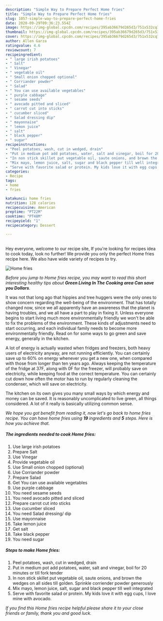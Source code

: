 ```yaml
---
description: "Simple Way to Prepare Perfect Home fries"
title: "Simple Way to Prepare Perfect Home fries"
slug: 1057-simple-way-to-prepare-perfect-home-fries
date: 2020-09-29T09:36:23.554Z
image: https://img-global.cpcdn.com/recipes/395ab36679d265d3/751x532cq70/home-fries-recipe-main-photo.jpg
thumbnail: https://img-global.cpcdn.com/recipes/395ab36679d265d3/751x532cq70/home-fries-recipe-main-photo.jpg
cover: https://img-global.cpcdn.com/recipes/395ab36679d265d3/751x532cq70/home-fries-recipe-main-photo.jpg
author: Allen Garza
ratingvalue: 4.6
reviewcount: 7
recipeingredient:
- " large irish potatoes"
- " Salt"
- " Vinegar"
- " vegetable oil"
- " Small onion chopped optional"
- " Corriander powder"
- " Salad"
- " You can use available vegetables"
- " purple cabbage"
- " sesame seeds"
- " avocado pitted and sliced"
- " carrot cut into sticks"
- " cucumber sliced"
- " Salad dressing dip"
- " mayonnaise"
- " lemon juice"
- " salt"
- " black pepper"
- " sugar"
recipeinstructions:
- "Peel potatoes, wash, cut in wedged, drain"
- "Put in medium pot add potatoes, water, salt and vinegar, boil for 20 minutes or till fork tender"
- "In non stick skillet put vegetable oil, saute onions, and brown the wedges on all sides till golden. Sprinkle corriender powder generously"
- "Mix mayo, lemon juice, salt, sugar and black pepper till well integrated"
- "Serve with favorite salad or protein. My kids love it with egg cups, I love mine with avocado."
categories:
- Recipe
tags:
- home
- fries

katakunci: home fries 
nutrition: 128 calories
recipecuisine: American
preptime: "PT22M"
cooktime: "PT48M"
recipeyield: "1"
recipecategory: Dessert

---
```

<br>
Hey everyone, welcome to our recipe site, If you're looking for recipes idea to cook today, look no further! We provide you only the perfect Home fries recipe here. We also have wide variety of recipes to try.
<br>


![Home fries](https://img-global.cpcdn.com/recipes/395ab36679d265d3/751x532cq70/home-fries-recipe-main-photo.jpg)

<i>Before you jump to Home fries recipe, you may want to read this short interesting healthy tips about 
<strong>Green Living In The Cooking area Can save you Dollars</strong>.</i>
</br>

It was not that long ago that hippies and tree huggers were the only ones to show concern regarding the well-being of the environment. That has totally changed now, since we all apparently have an awareness that the planet is having troubles, and we all have a part to play in fixing it. Unless everyone begins to start living much more environmentally friendly we won't be able to fix the problems of the environment. These kinds of adjustments need to start occurring, and each individual family needs to become more environmentally friendly. Read on for some ways to go green and save energy, generally in the kitchen.

A lot of energy is actually wasted when fridges and freezers, both heavy users of electricity anyway, are not running efficiently. You can certainly save up to 60% on energy whenever you get a new one, when compared with those from longer than ten years ago. Always keeping the temperature of the fridge at 37F, along with 0F for the freezer, will probably save on electricity, while keeping food at the correct temperature. You can certainly cut down how often the motor has to run by regularly cleaning the condenser, which will save on electricity.

The kitchen on its own gives you many small ways by which energy and money can be saved. It is reasonably uncomplicated to live green, all things considered. A lot of it really is basically utilizing common sense.


<i>We hope you got benefit from reading it, now let's go back to home fries recipe. You can have home fries using <strong>19</strong> ingredients and <strong>5</strong> steps. Here is how you achieve that.
</i>

##### The ingredients needed to cook Home fries:

1. Use  large irish potatoes
1. Prepare  Salt
1. Use  Vinegar
1. Provide  vegetable oil
1. Use  Small onion chopped (optional)
1. Use  Corriander powder
1. Prepare  Salad
1. Get  You can use available vegetables
1. Use  purple cabbage
1. You need  sesame seeds
1. You need  avocado pitted and sliced
1. Prepare  carrot cut into sticks
1. Use  cucumber sliced
1. You need  Salad dressing/ dip
1. Use  mayonnaise
1. Take  lemon juice
1. Get  salt
1. Take  black pepper
1. You need  sugar


##### Steps to make Home fries:

1. Peel potatoes, wash, cut in wedged, drain
1. Put in medium pot add potatoes, water, salt and vinegar, boil for 20 minutes or till fork tender
1. In non stick skillet put vegetable oil, saute onions, and brown the wedges on all sides till golden. Sprinkle corriender powder generously
1. Mix mayo, lemon juice, salt, sugar and black pepper till well integrated
1. Serve with favorite salad or protein. My kids love it with egg cups, I love mine with avocado.


<i>If you find this Home fries recipe helpful please share it to your close friends or family, thank you and good luck.</i>
